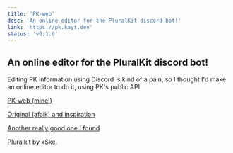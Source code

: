 ```yaml
---
title: 'PK-web'
desc: 'An online editor for the PluralKit discord bot!'
link: 'https://pk.kayt.dev'
status: 'v0.1.0'
---
```


## An online editor for the PluralKit discord bot!


Editing PK information using Discord is kind of a pain, so I thought I'd make an online editor to do it, using PK's public API.

[PK-web (mine!)](https://pk.kayt.dev)

[Original (afaik) and inspiration](https://pk.greysdawn.com/)

[Another really good one I found](https://pk-webs.spectralitree.com/)

[Pluralkit](https://github.com/xSke/PluralKit) by xSke.
